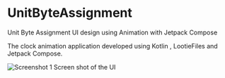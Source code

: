 # UnitByteAssignment
 Unit Byte Assignment UI design using Animation with Jetpack Compose

 The clock animation application developed using Kotlin , LootieFiles and Jetpack Compose.

![Screenshot 1]([[[https://github.com/your-username/your-repository/raw/main/path/to/screenshot1.png](https://github.com/Abhiyudaya/UnitByteAssignment2/issues/1#issue-2410808978)](https://github.com/Abhiyudaya/UnitByteAssignment2/issues/1#issue-2410808978)](https://private-user-images.githubusercontent.com/121346347/349050244-c6380c71-deb6-4525-bbd8-24a0e3a51459.jpg?jwt=eyJhbGciOiJIUzI1NiIsInR5cCI6IkpXVCJ9.eyJpc3MiOiJnaXRodWIuY29tIiwiYXVkIjoicmF3LmdpdGh1YnVzZXJjb250ZW50LmNvbSIsImtleSI6ImtleTUiLCJleHAiOjE3MjExMjY3MTYsIm5iZiI6MTcyMTEyNjQxNiwicGF0aCI6Ii8xMjEzNDYzNDcvMzQ5MDUwMjQ0LWM2MzgwYzcxLWRlYjYtNDUyNS1iYmQ4LTI0YTBlM2E1MTQ1OS5qcGc_WC1BbXotQWxnb3JpdGhtPUFXUzQtSE1BQy1TSEEyNTYmWC1BbXotQ3JlZGVudGlhbD1BS0lBVkNPRFlMU0E1M1BRSzRaQSUyRjIwMjQwNzE2JTJGdXMtZWFzdC0xJTJGczMlMkZhd3M0X3JlcXVlc3QmWC1BbXotRGF0ZT0yMDI0MDcxNlQxMDQwMTZaJlgtQW16LUV4cGlyZXM9MzAwJlgtQW16LVNpZ25hdHVyZT02MmE0OTU4OGI4N2JmNDgzYzI3ZjQyZWM4NWNlMjFkZjU3MmMwYzEwNmM5ZWEwYTA1YjBjOTM0ZWZmMGUwYjU2JlgtQW16LVNpZ25lZEhlYWRlcnM9aG9zdCZhY3Rvcl9pZD0wJmtleV9pZD0wJnJlcG9faWQ9MCJ9.ocKfljnXOY5bEMtEV-2EoMLby_duEkEit6RBRkH-8Ao))
Screen shot of the UI
